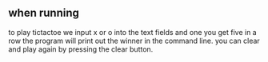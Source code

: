 ## when running

to play tictactoe we input x or o into the text fields and one you get five in a row the program will print out the winner in the command line. you can clear and play again by pressing the clear button.
